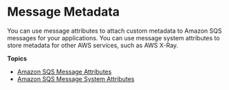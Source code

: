 # Message Metadata<a name="sqs-message-metadata"></a>

You can use message attributes to attach custom metadata to Amazon SQS messages for your applications\. You can use message system attributes to store metadata for other AWS services, such as AWS X\-Ray\.

**Topics**
+ [Amazon SQS Message Attributes](sqs-message-attributes.md)
+ [Amazon SQS Message System Attributes](sqs-message-system-attributes.md)
